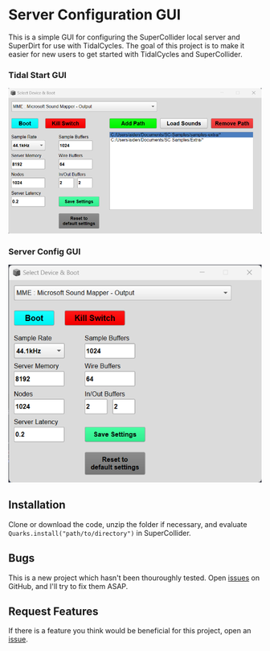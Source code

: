 # Server Configuration GUI

This is a simple GUI for configuring the SuperCollider local server and SuperDirt for use with TidalCycles. The goal of this project is to make it easier for new users to get started with TidalCycles and SuperCollider.

### Tidal Start GUI

![](tidalgui.png)

### Server Config GUI

![](servergui.png)

## Installation

Clone or download the code, unzip the folder if necessary, and evaluate `Quarks.install("path/to/directory")` in SuperCollider.

## Bugs

This is a new project which hasn't been thouroughly tested. Open [issues](https://github.com/intothebeans/SC-ServerConfigGUI/issues) on GitHub, and I'll try to fix them ASAP.

## Request Features

If there is a feature you think would be beneficial for this project, open an [issue](https://github.com/intothebeans/SC-ServerConfigGUI/issues).
